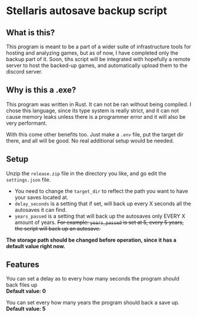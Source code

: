 # Stellaris autosave backup script

## What is this?

This program is meant to be a part of a wider suite of infrastructure tools for hosting and analyzing games, but as of now, I have completed only the backup part of it. Soon, tihs script will be integrated with hopefully a remote server to host the backed-up games, and automatically upload them to the discord server.

## Why is this a .exe?

This program was written in Rust. It can not be ran without being compiled. I chose this language, since its type system is really strict, and it can not cause memory leaks unless there is a programmer error and it will also be very performant.

With this come other benefits too. Just make a *`.env`* file, put the target dir there, and all will be good. No real additional setup would be needed.

## Setup
Unzip the `release.zip` file in the directory you like, and go edit the `settings.json` file. 
 - You need to change the `target_dir` to reflect the path you want to have your saves located at. 
 - `delay_seconds` is a setting that if set, will back up every X seconds all the autosaves it can find.
 - `years_passed` is a setting that will back up the autosaves only EVERY X amount of years. ~~For example: `years_passed` is set at 5, every 5 years, the script will back up an autosave.~~

**The storage path should be changed before operation, since it has a default value right now.**

## Features

You can set a delay as to every how many seconds the program should back files up<br>
**Default value: 0**

You can set every how many years the program should back a save up.<br>
**Default value: 5**